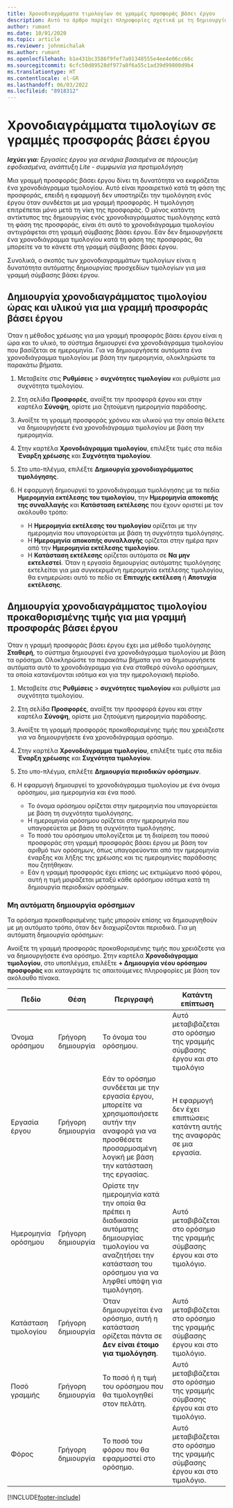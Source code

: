 ```yaml
---
title: Χρονοδιαγράμματα τιμολογίων σε γραμμές προσφοράς βάσει έργου
description: Αυτό το άρθρο παρέχει πληροφορίες σχετικά με τη δημιουργία χρονοδιαγραμμάτων και οροσήμων τιμολογίων για γραμμές προσφορών.
author: rumant
ms.date: 10/01/2020
ms.topic: article
ms.reviewer: johnmichalak
ms.author: rumant
ms.openlocfilehash: b1e431bc3586f9fef7a01348555e4ee4e06cc66c
ms.sourcegitcommit: 6cfc50d89528df977a8f6a55c1ad39d99800d9b4
ms.translationtype: HT
ms.contentlocale: el-GR
ms.lasthandoff: 06/03/2022
ms.locfileid: "8918312"
---
```

# <a name="invoice-schedules-on-project-based-quote-lines"></a>Χρονοδιαγράμματα τιμολογίων σε γραμμές προσφοράς βάσει έργου

_**Ισχύει για:** Εργασίες έργου για σενάρια βασισμένα σε πόρους/μη εφοδιασμένα, ανάπτυξη Lite - συμφωνία για προτιμολόγηση_

Μια γραμμή προσφοράς βάσει έργου δίνει τη δυνατότητα να εκφράζεται ένα χρονοδιάγραμμα τιμολογίου. Αυτό είναι προαιρετικό κατά τη φάση της προσφοράς, επειδή η εφαρμογή δεν υποστηρίζει την τιμολόγηση ενός έργου όταν συνδέεται με μια γραμμή προσφοράς. Η τιμολόγηση επιτρέπεται μόνο μετά τη νίκη της προσφοράς. Ο μόνος κατάντη αντίκτυπος της δημιουργίας ενός χρονοδιαγράμματος τιμολόγησης κατά τη φάση της προσφοράς, είναι ότι αυτό το χρονοδιάγραμμα τιμολογίου αντιγράφεται στη γραμμή σύμβασης βάσει έργου. Εάν δεν δημιουργήσετε ένα χρονοδιάγραμμα τιμολογίου κατά τη φάση της προσφοράς, θα μπορείτε να το κάνετε στη γραμμή σύμβασης βάσει έργου.

Συνολικά, ο σκοπός των χρονοδιαγραμμάτων τιμολογίων είναι η δυνατότητα αυτόματης δημιουργίας προσχεδίων τιμολογίων για μια γραμμή σύμβασης βάσει έργου. 

## <a name="create-a-time-and-material-invoice-schedule-for-a-project-based-quote-line"></a>Δημιουργία χρονοδιαγράμματος τιμολογίου ώρας και υλικού για μια γραμμή προσφοράς βάσει έργου

Όταν η μέθοδος χρέωσης για μια γραμμή προσφοράς βάσει έργου είναι η ώρα και το υλικό, το σύστημα δημιουργεί ένα χρονοδιάγραμμα τιμολογίου που βασίζεται σε ημερομηνία. Για να δημιουργήσετε αυτόματα ένα χρονοδιάγραμμα τιμολογίου με βάση την ημερομηνία, ολοκληρώστε τα παρακάτω βήματα.

1. Μεταβείτε στις **Ρυθμίσεις** > **συχνότητες τιμολογίου** και ρυθμίστε μια συχνότητα τιμολογίου.
2. Στη σελίδα **Προσφορές**, ανοίξτε την προσφορά έργου και στην καρτέλα **Σύνοψη**, ορίστε μια ζητούμενη ημερομηνία παράδοσης.
3. Ανοίξτε τη γραμμή προσφοράς χρόνου και υλικού για την οποία θέλετε να δημιουργήσετε ένα χρονοδιάγραμμα τιμολογίου με βάση την ημερομηνία. 
4. Στην καρτέλα **Χρονοδιάγραμμα τιμολογίου**, επιλέξτε τιμές στα πεδία **Έναρξη χρέωσης** και **Συχνότητα τιμολογίου**. 
5. Στο υπο-πλέγμα, επιλέξτε **Δημιουργία χρονοδιαγράμματος τιμολόγησης**.
6. Η εφαρμογή δημιουργεί το χρονοδιάγραμμα τιμολόγησης με τα πεδία **Ημερομηνία εκτέλεσης του τιμολογίου**, την **Ημερομηνία αποκοπής της συναλλαγής** και **Κατάσταση εκτέλεσης** που έχουν οριστεί με τον ακόλουθο τρόπο:

    - Η **Ημερομηνία εκτέλεσης του τιμολογίου** ορίζεται με την ημερομηνία που υπαγορεύεται με βάση τη συχνότητα τιμολόγησης.
    - Η **Ημερομηνία αποκοπής συναλλαγής** ορίζεται στην ημέρα πριν από την **Ημερομηνία εκτέλεσης τιμολογίου**.
    - Η **Κατάσταση εκτέλεσης** ορίζεται αυτόματα σε **Να μην εκτελεστεί**. Όταν η εργασία δημιουργίας αυτόματης τιμολόγησης εκτελείται για μια συγκεκριμένη ημερομηνία εκτέλεσης τιμολογίου, θα ενημερώσει αυτό το πεδίο σε **Επιτυχής εκτέλεση** ή **Αποτυχία εκτέλεσης**.

## <a name="create-a-fixed-price-invoice-schedule-for-a-project-based-quote-line"></a>Δημιουργία χρονοδιαγράμματος τιμολογίου προκαθορισμένης τιμής για μια γραμμή προσφοράς βάσει έργου

Όταν η γραμμή προσφοράς βάσει έργου έχει μια μέθοδο τιμολόγησης **Σταθερή**, το σύστημα δημιουργεί ένα χρονοδιάγραμμα τιμολογίου με βάση τα ορόσημα. Ολοκληρώστε τα παρακάτω βήματα για να δημιουργήσετε αυτόματα αυτό το χρονοδιάγραμμα για ένα σταθερό σύνολο ορόσημων, τα οποία κατανέμονται ισότιμα και για την ημερολογιακή περίοδο.

1. Μεταβείτε στις **Ρυθμίσεις** > **συχνότητες τιμολογίου** και ρυθμίστε μια συχνότητα τιμολογίου.
2. Στη σελίδα **Προσφορές**, ανοίξτε την προσφορά έργου και στην καρτέλα **Σύνοψη**, ορίστε μια ζητούμενη ημερομηνία παράδοσης.
3. Ανοίξτε τη γραμμή προσφοράς προκαθορισμένης τιμής που χρειάζεστε για να δημιουργήσετε ένα χρονοδιάγραμμα ορόσημο. 
4. Στην καρτέλα **Χρονοδιάγραμμα τιμολογίου**, επιλέξτε τιμές στα πεδία **Έναρξη χρέωσης** και **Συχνότητα τιμολογίου**. 
5. Στο υπο-πλέγμα, επιλέξτε **Δημιουργία περιοδικών ορόσημων**.
6. Η εφαρμογή δημιουργεί το χρονοδιάγραμμα τιμολογίου με ένα όνομα ορόσημου, μια ημερομηνία και ένα ποσό.

    - Το όνομα ορόσημου ορίζεται στην ημερομηνία που υπαγορεύεται με βάση τη συχνότητα τιμολόγησης.
    - Η ημερομηνία ορόσημου ορίζεται στην ημερομηνία που υπαγορεύεται με βάση τη συχνότητα τιμολόγησης.
    - Το ποσό του ορόσημου υπολογίζεται με τη διαίρεση του ποσού προσφοράς στη γραμμή προσφοράς βάσει έργου με βάση τον αριθμό των ορόσημων, όπως υπαγορεύονται από την ημερομηνία έναρξης και λήξης της χρέωσης και τις ημερομηνίες παράδοσης που ζητήθηκαν.
    - Εάν η γραμμή προσφοράς έχει επίσης ως εκτιμώμενο ποσό φόρου, αυτή η τιμή μοιράζεται μεταξύ κάθε ορόσημου ισότιμα κατά τη δημιουργία περιοδικών ορόσημων.

### <a name="manually-create-milestones"></a>Μη αυτόματη δημιουργία ορόσημων

Τα ορόσημα προκαθορισμένης τιμής μπορούν επίσης να δημιουργηθούν με μη αυτόματο τρόπο, όταν δεν διαχωρίζονται περιοδικά. Για μη αυτόματη δημιουργία ορόσημων:

Ανοίξτε τη γραμμή προσφοράς προκαθορισμένης τιμής που χρειάζεστε για να δημιουργήσετε ένα ορόσημο. Στην καρτέλα **Χρονοδιάγραμμα τιμολογίου**, στο υποπλέγμα, επιλέξτε **+ Δημιουργία νέου ορόσημου προσφοράς** και καταγράψτε τις απαιτούμενες πληροφορίες με βάση τον ακόλουθο πίνακα.

| **Πεδίο** | **Θέση** | **Περιγραφή** | **Κατάντη επίπτωση** |
| --- | --- | --- | --- |
| Όνομα ορόσημου | Γρήγορη δημιουργία | Το όνομα του ορόσημου. | Αυτό μεταβιβάζεται στο ορόσημο της γραμμής σύμβασης έργου και στο τιμολόγιο |
| Εργασία έργου | Γρήγορη δημιουργία | Εάν το ορόσημο συνδέεται με την εργασία έργου, μπορείτε να χρησιμοποιήσετε αυτήν την αναφορά για να προσθέσετε προσαρμοσμένη λογική με βάση την κατάσταση της εργασίας. | Η εφαρμογή δεν έχει επιπτώσεις κατάντη αυτής της αναφοράς σε μια εργασία. |
| Ημερομηνία ορόσημου | Γρήγορη δημιουργία | Ορίστε την ημερομηνία κατά την οποία θα πρέπει η διαδικασία αυτόματης δημιουργίας τιμολογίου να αναζητήσει την κατάσταση του ορόσημου για να ληφθεί υπόψη για τιμολόγηση. | Αυτό μεταβιβάζεται στο ορόσημο της γραμμής σύμβασης έργου και στο τιμολόγιο. |
| Κατάσταση τιμολογίου | Γρήγορη δημιουργία | Όταν δημιουργείται ένα ορόσημο, αυτή η κατάσταση ορίζεται πάντα σε **Δεν είναι έτοιμο για τιμολόγηση**. | Αυτό μεταβιβάζεται στο ορόσημο της γραμμής σύμβασης έργου και στο τιμολόγιο. |
| Ποσό γραμμής | Γρήγορη δημιουργία | Το ποσό ή η τιμή του ορόσημου που θα τιμολογηθεί στον πελάτη. | Αυτό μεταβιβάζεται στο ορόσημο της γραμμής σύμβασης έργου και στο τιμολόγιο. |
| Φόρος | Γρήγορη δημιουργία | Το ποσό του φόρου που θα εφαρμοστεί στο ορόσημο. | Αυτό μεταβιβάζεται στο ορόσημο της γραμμής σύμβασης έργου και στο τιμολόγιο. |


[!INCLUDE[footer-include](../includes/footer-banner.md)]